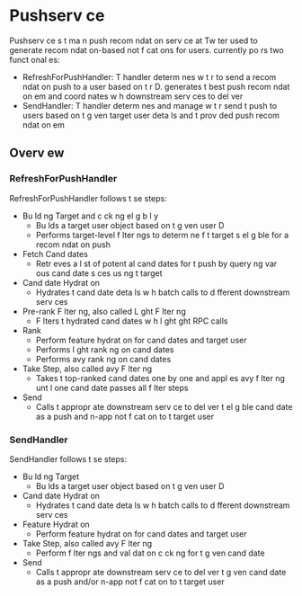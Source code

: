 # Pushserv ce

Pushserv ce  s t  ma n push recom ndat on serv ce at Tw ter used to generate recom ndat on-based not f cat ons for users.   currently po rs two funct onal  es:

- RefreshForPushHandler: T  handler determ nes w t r to send a recom ndat on push to a user based on t  r  D.   generates t  best push recom ndat on  em and coord nates w h downstream serv ces to del ver  
- SendHandler: T  handler determ nes and manage w t r send t  push to users based on t  g ven target user deta ls and t  prov ded push recom ndat on  em

## Overv ew

### RefreshForPushHandler

RefreshForPushHandler follows t se steps:

- Bu ld ng Target and c ck ng el g b l y
    - Bu lds a target user object based on t  g ven user  D
    - Performs target-level f lter ngs to determ ne  f t  target  s el g ble for a recom ndat on push
- Fetch Cand dates
    - Retr eves a l st of potent al cand dates for t  push by query ng var ous cand date s ces us ng t  target
- Cand date Hydrat on
    - Hydrates t  cand date deta ls w h batch calls to d fferent downstream serv ces
- Pre-rank F lter ng, also called L ght F lter ng
    - F lters t  hydrated cand dates w h l ght  ght RPC calls
- Rank
    - Perform feature hydrat on for cand dates and target user
    - Performs l ght rank ng on cand dates
    - Performs  avy rank ng on cand dates
- Take Step, also called  avy F lter ng
    - Takes t  top-ranked cand dates one by one and appl es  avy f lter ng unt l one cand date passes all f lter steps
- Send
    - Calls t  appropr ate downstream serv ce to del ver t  el g ble cand date as a push and  n-app not f cat on to t  target user

### SendHandler

SendHandler follows t se steps:

- Bu ld ng Target
    - Bu lds a target user object based on t  g ven user  D
- Cand date Hydrat on
    - Hydrates t  cand date deta ls w h batch calls to d fferent downstream serv ces
- Feature Hydrat on
    - Perform feature hydrat on for cand dates and target user
- Take Step, also called  avy F lter ng
    - Perform f lter ngs and val dat on c ck ng for t  g ven cand date
- Send
    - Calls t  appropr ate downstream serv ce to del ver t  g ven cand date as a push and/or  n-app not f cat on to t  target user